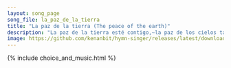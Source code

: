 ```yaml
---
layout: song_page
song_file: la_paz_de_la_tierra
title: "La paz de la tierra (The peace of the earth)"
description: "La paz de la tierra esté contigo,~la paz de los cielos también. La paz de los ríos esté contigo,~la paz de los mares también. Paz profunda cayendo sob... spanish english secular 4part musicbyother textbyother chords"
image: https://github.com/kenanbit/hymn-singer/releases/latest/download/la_paz_de_la_tierra-trad.png
---
```


{% include choice_and_music.html %}